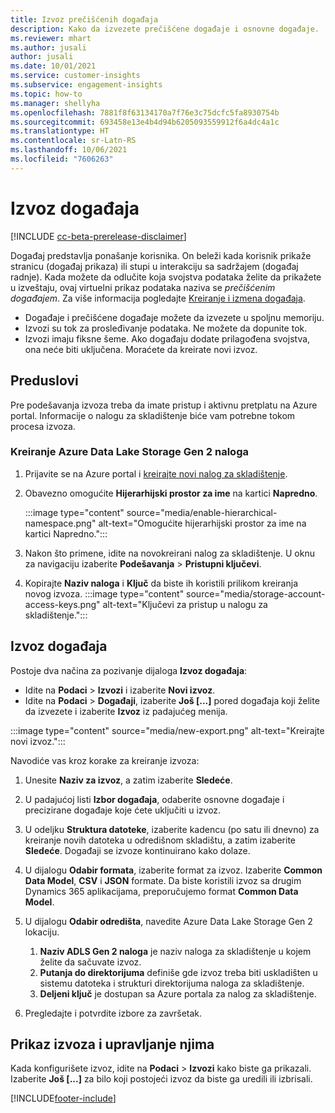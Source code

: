 ```yaml
---
title: Izvoz prečišćenih događaja
description: Kako da izvezete prečišćene događaje i osnovne događaje.
ms.reviewer: mhart
ms.author: jusali
author: jusali
ms.date: 10/01/2021
ms.service: customer-insights
ms.subservice: engagement-insights
ms.topic: how-to
ms.manager: shellyha
ms.openlocfilehash: 7881f8f63134170a7f76e3c75dcfc5fa8930754b
ms.sourcegitcommit: 693458e13e4b4d94b6205093559912f6a4dc4a1c
ms.translationtype: HT
ms.contentlocale: sr-Latn-RS
ms.lasthandoff: 10/06/2021
ms.locfileid: "7606263"
---
```

# <a name="export-events"></a>Izvoz događaja

[!INCLUDE [cc-beta-prerelease-disclaimer](includes/cc-beta-prerelease-disclaimer.md)]

Događaj predstavlja ponašanje korisnika. On beleži kada korisnik prikaže stranicu (događaj prikaza) ili stupi u interakciju sa sadržajem (događaj radnje). Kada možete da odlučite koja svojstva podataka želite da prikažete u izveštaju, ovaj virtuelni prikaz podataka naziva se *prečišćenim događajem*. Za više informacija pogledajte [Kreiranje i izmena događaja](refined-events.md).

- Događaje i prečišćene događaje možete da izvezete u spoljnu memoriju. 
- Izvozi su tok za prosleđivanje podataka. Ne možete da dopunite tok. 
- Izvozi imaju fiksne šeme. Ako događaju dodate prilagođena svojstva, ona neće biti uključena. Moraćete da kreirate novi izvoz.

## <a name="prerequisites"></a>Preduslovi

Pre podešavanja izvoza treba da imate pristup i aktivnu pretplatu na Azure portal. Informacije o nalogu za skladištenje biće vam potrebne tokom procesa izvoza. 

### <a name="create-an-azure-data-lake-storage-gen-2-accounts"></a>Kreiranje Azure Data Lake Storage Gen 2 naloga

1. Prijavite se na Azure portal i [kreirajte novi nalog za skladištenje](/azure/storage/common/storage-account-create). 

1. Obavezno omogućite **Hijerarhijski prostor za ime** na kartici **Napredno**. 

   :::image type="content" source="media/enable-hierarchical-namespace.png" alt-text="Omogućite hijerarhijski prostor za ime na kartici Napredno.":::

1. Nakon što primene, idite na novokreirani nalog za skladištenje. U oknu za navigaciju izaberite **Podešavanja** > **Pristupni ključevi**. 

1. Kopirajte **Naziv naloga** i **Ključ** da biste ih koristili prilikom kreiranja novog izvoza.
   :::image type="content" source="media/storage-account-access-keys.png" alt-text="Ključevi za pristup u nalogu za skladištenje.":::

## <a name="export-events"></a>Izvoz događaja

Postoje dva načina za pozivanje dijaloga **Izvoz događaja**: 
- Idite na **Podaci** > **Izvozi** i izaberite **Novi izvoz**.
- Idite na **Podaci** > **Događaji**, izaberite **Još [...]** pored događaja koji želite da izvezete i izaberite **Izvoz** iz padajućeg menija. 

:::image type="content" source="media/new-export.png" alt-text="Kreirajte novi izvoz.":::

Navodiće vas kroz korake za kreiranje izvoza:

1. Unesite **Naziv za izvoz**, a zatim izaberite **Sledeće**.

1. U padajućoj listi **Izbor događaja**, odaberite osnovne događaje i precizirane događaje koje ćete uključiti u izvoz. 

1. U odeljku **Struktura datoteke**, izaberite kadencu (po satu ili dnevno) za kreiranje novih datoteka u odredišnom skladištu, a zatim izaberite **Sledeće**. Događaji se izvoze kontinuirano kako dolaze.

1. U dijalogu **Odabir formata**, izaberite format za izvoz. Izaberite **Common Data Model**, **CSV** i **JSON** formate. Da biste koristili izvoz sa drugim Dynamics 365 aplikacijama, preporučujemo format **Common Data Model**.

1. U dijalogu **Odabir odredišta**, navedite Azure Data Lake Storage Gen 2 lokaciju.
    1. **Naziv ADLS Gen 2 naloga** je naziv naloga za skladištenje u kojem želite da sačuvate izvoz. 
    1. **Putanja do direktorijuma** definiše gde izvoz treba biti uskladišten u sistemu datoteka i strukturi direktorijuma naloga za skladištenje.
    1. **Deljeni ključ** je dostupan sa Azure portala za nalog za skladištenje.

1. Pregledajte i potvrdite izbore za završetak.

## <a name="view-and-manage-exports"></a>Prikaz izvoza i upravljanje njima

Kada konfigurišete izvoz, idite na **Podaci** > **Izvozi** kako biste ga prikazali. Izaberite **Još [...]** za bilo koji postojeći izvoz da biste ga uredili ili izbrisali.


[!INCLUDE[footer-include](../includes/footer-banner.md)]
